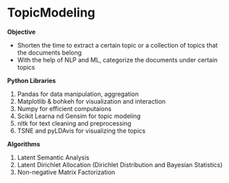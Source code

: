 # TopicModeling
**Objective**
- Shorten the time to extract a certain topic or a collection of topics that the documents belong
- With the help of NLP and ML, categorize the documents under certain topics


**Python Libraries**
1. Pandas for data manipulation, aggregation 
2. Matplotlib & bohkeh for visualization and interaction 
3. Numpy for efficient computaions 
4. Scikit Learna nd Gensim for topic modeling
5. nltk for text cleaning and preprocessing
6. TSNE and pyLDAvis for visualizing the topics

**Algorithms**
1. Latent Semantic Analysis
2. Latent Dirichlet Allocation (Dirichlet Distribution and Bayesian Statistics)
3. Non-negative Matrix Factorization 


